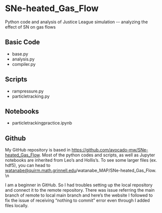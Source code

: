 # SNe-heated_Gas_Flow
Python code and analysis of Justice League simulation -- analyzing the effect of SN on gas flows

## Basic Code
* base.py
* analysis.py
* compiler.py

## Scripts
* rampressure.py
* particletracking.py

## Notebooks
* particletrackingpractice.ipynb

## Github
My GitHub repository is based in https://github.com/avocado-mw/SNe-heated_Gas_Flow.
Most of the python codes and scripts, as well as Jupyter notebooks are inherited from Leo’s and Hollis’s. To see some larger files (ex. hdf5), you can head to watanabe@quirm.math.grinnell.edu/watanabe_MAP/SNe-heated_Gas_Flow. \n

I am a beginner in GitHub. So I had troubles setting up the local repository and connect it to the remote repository. There was issue referring the main branch of remote to local main branch and here’s the website I followed to fix the issue of receiving “nothing to commit” error even through I added files locally.
